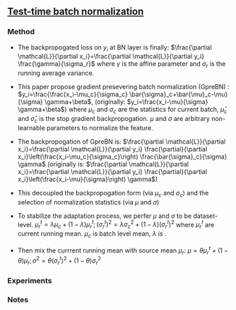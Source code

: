 ## [Test-time batch normalization](https://arxiv.org/abs/2205.10210)

### Method
- The backpropogated loss on $y_i$ at BN layer is finally: $\frac{\partial \mathcal{L}}{\partial x_i}=\frac{\partial \mathcal{L}}{\partial y_i} \frac{\gamma}{\sigma_r}$
where $\gamma$ is the affine parameter and $\sigma _r$ is the running average variance.

- This paper propose gradient presevering batch normalization (GpreBN) : $y_i=\frac{\frac{x_i-\mu_c}{\sigma_c} \bar{\sigma}_c+\bar{\mu}_c-\mu}{\sigma} \gamma+\beta$, (originally: $y_i=\frac{x_i-\mu}{\sigma} \gamma+\beta$) where $\mu_c$ and $\sigma_c$ are the statistics for current batch, $\bar{\mu}_c$ and $\bar{\sigma}_c$ is the stop gradient backpropogation. $\mu$ and $\sigma$ are arbitrary non-learnable parameters to normalize the feature. 
- The backpropogation of GpreBN is: $\frac{\partial \mathcal{L}}{\partial x_i}=\frac{\partial \mathcal{L}}{\partial y_i} \frac{\partial}{\partial x_i}\left(\frac{x_i-\mu_c}{\sigma_c}\right) \frac{\bar{\sigma}_c}{\sigma} \gamma$ (originally is: $\frac{\partial \mathcal{L}}{\partial x_i}=\frac{\partial \mathcal{L}}{\partial y_i} \frac{\partial}{\partial x_i}\left(\frac{x_i-\mu}{\sigma}\right) \gamma$)
- This decoupled the backpropogation form (via $\mu_c$ and $\sigma_c$) and the selection of normalization statistics (via $\mu$ and $\sigma$)
- To stabilize the adaptation process, we perfer $\mu$ and $\sigma$ to be dataset-level. $\mu_r^t=\lambda \mu_c+(1-\lambda) \mu_r^t ;\left(\sigma_r^t\right)^2=\lambda \sigma_c^2+(1-\lambda)\left(\sigma_r^t\right)^2$
  where $\mu_r^t$ are current running mean. $\mu_c$ is batch level mean, $\lambda$ is . 
- Then mix the currrent running mean with source mean $\mu_r$: $\mu=\theta \mu_r^t+(1-\theta) \mu_r ; \sigma^2=\theta\left(\sigma_r^t\right)^2+(1-\theta) \sigma_r^2$
### Experiments

### Notes

